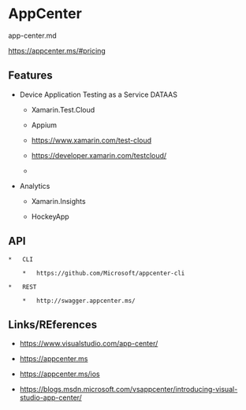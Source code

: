 # AppCenter

app-center.md

https://appcenter.ms/#pricing

## Features

*	Device Application Testing as a Service DATAAS

	*	Xamarin.Test.Cloud
	
	*	Appium

	*	https://www.xamarin.com/test-cloud
	
	*	https://developer.xamarin.com/testcloud/
	
	*	

*	Analytics

	*	Xamarin.Insights
	
	*	HockeyApp
	

	
## API

	*	CLI

		*	https://github.com/Microsoft/appcenter-cli
		
	*	REST
	
		*	http://swagger.appcenter.ms/
		
		
## Links/REferences

*	https://www.visualstudio.com/app-center/
*	https://appcenter.ms
*	https://appcenter.ms/ios

*	https://blogs.msdn.microsoft.com/vsappcenter/introducing-visual-studio-app-center/